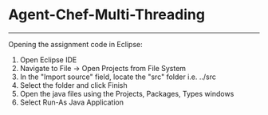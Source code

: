# Agent-Chef-Multi-Threading

---------------------------------------
Opening the assignment code in Eclipse:
1. Open Eclipse IDE
2. Navigate to File -> Open Projects from File System
3. In the "Import source" field, locate the "src" folder
   i.e. ../src
4. Select the folder and click Finish
5. Open the java files using the Projects, Packages, Types windows
6. Select Run-As Java Application

